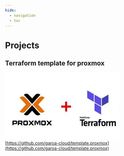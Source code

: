 ```yaml
---
hide:
  - navigation
  - toc
---
```

# Projects


## Terraform template for proxmox
![Proxmox Terraform](assets/images/proxmox-terraform-logo.webp)  
[https://github.com/garoa-cloud/template.proxmox](https://github.com/garoa-cloud/template.proxmox)  